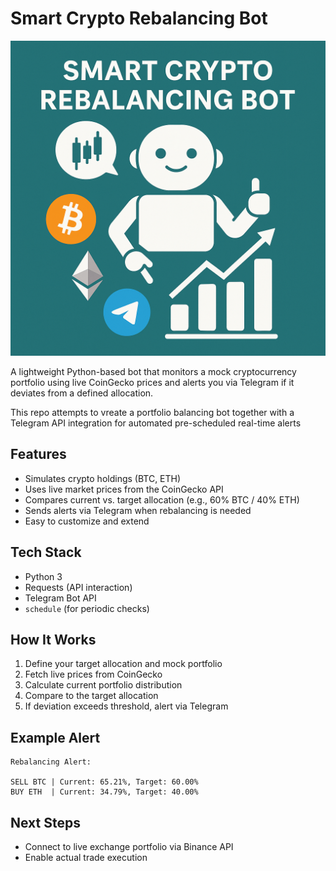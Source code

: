# Smart Crypto Rebalancing Bot

![Smart Crypto Rebalancing Bot](telegram.png)

A lightweight Python-based bot that monitors a mock cryptocurrency portfolio using live CoinGecko prices and alerts you via Telegram if it deviates from a defined allocation.

This repo attempts to vreate a portfolio balancing bot together with a Telegram API integration for automated pre-scheduled real-time alerts

## Features
- Simulates crypto holdings (BTC, ETH)
- Uses live market prices from the CoinGecko API
- Compares current vs. target allocation (e.g., 60% BTC / 40% ETH)
- Sends alerts via Telegram when rebalancing is needed
- Easy to customize and extend

## Tech Stack
- Python 3
- Requests (API interaction)
- Telegram Bot API
- `schedule` (for periodic checks)

## How It Works
1. Define your target allocation and mock portfolio
2. Fetch live prices from CoinGecko
3. Calculate current portfolio distribution
4. Compare to the target allocation
5. If deviation exceeds threshold, alert via Telegram

## Example Alert
```
Rebalancing Alert:

SELL BTC | Current: 65.21%, Target: 60.00%
BUY ETH  | Current: 34.79%, Target: 40.00%
```

## Next Steps
- Connect to live exchange portfolio via Binance API
- Enable actual trade execution
